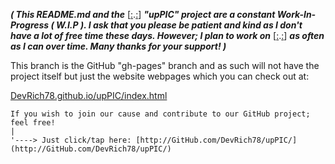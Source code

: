 **_( This README.md and the_** [[:](http://GitHub.com/devrich78/upPIC/).[:](http://GitHub.com/devrich78/upPIC/)] **_"upPIC" project are a constant Work-In-Progress ( W.I.P ).  I ask that you please be patient and kind as I don't have a lot of free time these days.  However; I plan to work on_** [[:](http://GitHub.com/devrich78/upPIC/).[:](http://GitHub.com/devrich78/upPIC/)] **_as often as I can over time.  Many thanks for your support! )_**

This branch is the GitHub "gh-pages" branch and as such will not have the project itself but just the website webpages which you can check out at:

[DevRich78.github.io/upPIC/index.html](http://DevRich78.github.io/upPIC/index.html)


```
If you wish to join our cause and contribute to our GitHub project; feel free!
|
'----> Just click/tap here: [http://GitHub.com/DevRich78/upPIC/](http://GitHub.com/DevRich78/upPIC/)
```
